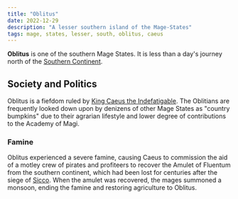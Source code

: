 ```yaml
---
title: "Oblitus"
date: 2022-12-29
description: "A lesser southern island of the Mage-States"
tags: mage, states, lesser, south, oblitus, caeus
---
```


**Oblitus** is one of the southern Mage States. It is less than a day's journey
north of the [Southern Continent](Southern_Continent).

## Society and Politics

Oblitus is a fiefdom ruled by [King Caeus the Indefatigable](Caeus_V).
The Oblitians are frequently looked down upon by
denizens of other Mage States as "country bumpkins" due to their agrarian
lifestyle and lower degree of contributions to the Academy of Magi.

### Famine

Oblitus experienced a severe famine, causing Caeus to commission the aid of a
motley crew of pirates and profiteers to recover the Amulet of Fluentum from the
southern continent, which had been lost for centuries after the siege of [Sicco](Sicco).
When the amulet was recovered, the mages summoned a monsoon, ending the famine
and restoring agriculture to Oblitus. 
